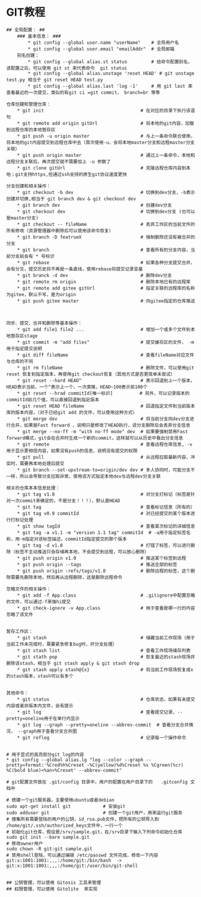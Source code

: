 # GIT教程 #
    ## 全局配置： ##
        ### 基本信息： ###
            * git config --global user.name "userName"    # 全局用户名
            * git config --global user.email "emailAddr"  # 全局邮箱
        别名创建：
            * git config --global alias.st status         # 给命令配置别名，该配置之后，可以使用 git st 来代表命令  git status
            * git config --global alias.unstage 'reset HEAD' # git unstage test.py 相当于 git reset HEAD test.py
            * git config --global alias.last 'log -1'     # 用 git last 来查看最近的一次提交，类似的有git ci =git commit， branch=br 等等

    仓库创建和管理仓库：
        * git init                                    # 在对应的目录下执行该语句
        * git remote add origin gitUrl                # 将本地的git内容，加载到远程仓库的本地暂存区
        * git push -u origin master                   # 与上一条命令联合使用，将本地的git内容提交到远程仓库中去（首次使用-u，会将本地master分支和远程master分支关联）
        * git push origin master                      # 通过上一条命令，本地和远程分支关联后，再次提交就不需要加上 -u 参数了
        * git clone gitUrl                            # 克隆远程仓库内容到本地；git支持https,但通过ssh支持的原生git协议速度更快
    
    分支创建和相关操作：
        * git checkout -b dev                         # 切换到dev分支，-b表示创建并切换,相当于 git branch dev & git checkout dev
        * git branch dev                              # 创建dev分支
        * git checkout dev                            # 切换到dev分支 (也可以是master分支)
        * git checkout -- fileName                    # 丢弃工作区的当前文件的所有修改（资源管理器中删除后可以使用该命令恢复）
        * git branch -D featrueX                      # 强制删除还没有被合并的分支
        * git branch                                  # 查看所有的分支内容，当前分支前会有 * 号标识
        * git rebase                                  # 如果各种分支提交合并，会有分叉，提交历史将不再是一条直线，使用rebase将提交记录变基
        * git branck -d dev                           # 删除dev分支
        * git remote rm origin                        # 删除本地已有的远程库
        * git remote add gitee gitUrl                 # 指定关联的远程库的名称为gitee，默认不写，是为origin
        * git push gitee master                       # 向gitee指定的仓库推送
        


    同步、提交、合并和删除等基本操作：
        * git add file1 file2 ...                     # 增加一个或多个文件到本地暂存区stage
        * git commit -m "add files"                   # 提交缓存区的文件， -m 用于指定提交说明
        * git diff fileName                           # 查看fileName对应文件与仓库的不同
        * git rm fileName                             # 删除文件，可以使用git reset 恢复到指定版本，再使用git checkout恢复（其他方式是否更简单未尝试）
        * git reset --hard HEAD^                      # 表示回退到上一个版本，HEAD表示当前，一个^表示上一个，一次类推，HEAD~100表示前100个
        * git reset --hrad commitId[唯一标识]          # 另外，可以记录版本的commitId前几个值，可以直接回退到指定版本
        * git reset HEAD fileName                     # 回退指定文件到当前版本库的版本内容，（对于已经git add 的文件，可以使用这种方式）
        * git merge dev                               # 将当前分支同dev分支进行合并，如果是Fast forward ，说明只是修改了HEAD执行，该分支删除后会丢弃分支信息
        * git merge --no-ff -m "with no-ff mode" dev  # 如果要强制禁用Fast forward模式，git会在合并时生成一个新的commit，这样就可以从历史中看出分支信息
        * git remote                                  # 查看远程仓库信息, -v用于显示更相信内容，如果没有push的信息，说明没有提交的权限
        * git pull                                    # 从远程拉取最新内容，冲突时，需要再本地处理后提交
        * git branch --set-upstream-to=origin/dev dev # 多人协同时，可能分支不一样，所以会导致分支拉取异常，使用该方式指定本地dev与远程dev分支关联

    相关的仓库本本信息处理：
        * git tag v1.0                                # 对分支打标记（标签是针对一次commit来确定的，不是分支！！！），默认是HEAD
        * git tag                                     # 查看标记信息（所有的）
        * git tag v0.9 commitId                       # 对已经提交的某个版本进行打标记处理
        * git show tagId                              # 查看某次标记的详细信息
        * git tag -a v1.1 -m "version 1.1 tag" commitId  # -a用于指定标签名称，用-m指定对该标签描述，commitId指定提交的那个版本
        * git tag -d v1.0                             # 打错了标签，可以进行删除（标签不主动推送只会存储再本地，不会提交到远程，可以放心删除）
        * git push origin v1.0                        # 推送某个标签到远程
        * git push origin --tags                      # 推送全部的标签
        * git push origin :refs/tags/v1.0             # 删除远程的标签，这个删除需要先删除本地，然后再从远程删除，这是删除远程命令

    忽略文件的相关操作：
        * git add -f App.class                        # .gitignore中配置忽略的文件，可以通过-f来强hi提交
        * git check-ignore -v App.class               # 用于查看是哪一行的内容忽略了该文件

    
    暂存工作区：
        * git stash                                   # 储藏当前工作现场（用于当前工作未完成时，需要紧急修复bug时，开分支处理）
        * git stash list                              # 查看工作现场储存列表
        * git stath pop                               # 恢复最近的stash现场并删除该stash，相当于 git stash apply & git stash drop
        * git stash apply stash@{x}                   # 将当前工作现场恢复成x的stash版本，stash可以有多个


    其他命令：
        * git status                                  # 仓库状态，如果有未提交内容或者非版本内文件，会有提示
        * git log                                     # 查看提交记录，--pretty=oneline用于在单行内显示
        * git log --graph --pretty=oneline --abbrev-commit  # 查看分支合并情况， --graph用于查看分支合并图
        * git reflog                                  # 记录每一个操作命令

        
    # 用于显式的高亮部分git log的内容
    * git config --global alias.lg "log --color --graph --pretty=format:'%Cred%h%Creset -%C(yellow)%d%Creset %s %Cgreen(%cr) %C(bold blue)<%an>%Creset' --abbrev-commit"

    # git配置文件放在 .git/config 目录中，用户的配置在用户目录下的   .gitconfig 文档中

    # 搭建一个git服务器，主要使用ubuntu或者debian
    sudo apt-get install git            # 安装git
    sudo adduser git                    # 创建一个git用户，用来运行git服务
    # 搜集所有需要登陆的用户的公钥，id_rsa.pub文件，把所有的公钥导入到 /home/git/.ssh/authorized_keys文件中，一行一个
    # 初始化git仓库，假设是/srv/sample.git，在/srv目录下输入下列命令初始化仓库
    sudo git init --bare sample.git
    # 修改owner用户
    sudo chown -R git:git sample.git
    # 禁用shell登陆，可以通过编辑 /etc/passwd 文件完成，修改一下内容
    git:x:1001:1001:,,,:/home/git:/bin/bash  -> git:x:1001:1001:,,,:/home/git:/user/bin/git-shell
    

    ## 公钥管理，可以使用 Gitosis 工具来管理
    ## 权限管理，可以使用 Gitolite  来实现

